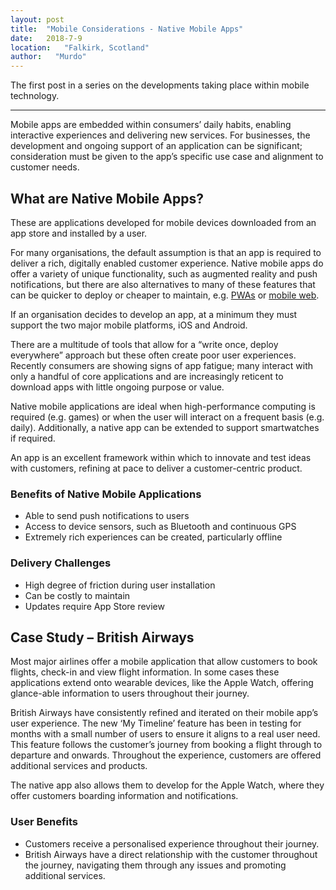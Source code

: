 ```yaml
---
layout: post
title:  "Mobile Considerations - Native Mobile Apps"
date:   2018-7-9
location:   "Falkirk, Scotland"
author:   "Murdo"
---
```



The first post in a series on the developments taking place within mobile technology.

---

Mobile apps are embedded within consumers’ daily habits, enabling interactive experiences and delivering new services. For businesses, the development and ongoing support of an application can be significant; consideration must be given to the app’s specific use case and alignment to customer needs.

## What are Native Mobile Apps? 

These are applications developed for mobile devices downloaded from an app store and installed by a user.

For many organisations, the default assumption is that an app is required to deliver a rich, digitally enabled customer experience. Native mobile apps do offer a variety of unique functionality, such as augmented reality and push notifications, but there are also alternatives to many of these features that can be quicker to deploy or cheaper to maintain, e.g. [PWAs](/posts/2018-7-30-PWA.md/) or [mobile web](/posts/2018-7-23-Mobile-Web.md/).

If an organisation decides to develop an app, at a minimum they must support the two major mobile platforms, iOS and Android.

There are a multitude of tools that allow for a “write once, deploy everywhere” approach but these often create poor user experiences. Recently consumers are showing signs of app fatigue; many interact with only a handful of core applications and are increasingly reticent to download apps with little ongoing purpose or value.

Native mobile applications are ideal when high-performance computing is required (e.g. games) or when the user will interact on a frequent basis (e.g. daily). Additionally, a native app can be extended to support smartwatches if required.

An app is an excellent framework within which to innovate and test ideas with customers, refining at pace to deliver a customer-centric product.

### Benefits of Native Mobile Applications
- Able to send push notifications to users
- Access to device sensors, such as Bluetooth and continuous GPS
- Extremely rich experiences can be created, particularly offline

### Delivery Challenges
- High degree of friction during user installation
- Can be costly to maintain
- Updates require App Store review

## Case Study – British Airways

Most major airlines offer a mobile application that allow customers to book flights, check-in and view flight information. In some cases these applications extend onto wearable devices, like the Apple Watch, offering glance-able information to users throughout their journey.

British Airways have consistently refined and iterated on their mobile app’s user experience. The new ‘My Timeline’ feature has been in testing for months with a small number of users to ensure it aligns to a real user need. This feature follows the customer’s journey from booking a flight through to departure and onwards. Throughout the experience, customers are offered additional services and products.

The native app also allows them to develop for the Apple Watch, where they offer customers boarding information and notifications.

### User Benefits
- Customers receive a personalised experience throughout their journey.
- British Airways have a direct relationship with the customer throughout the journey, navigating them through any issues and promoting additional services.
